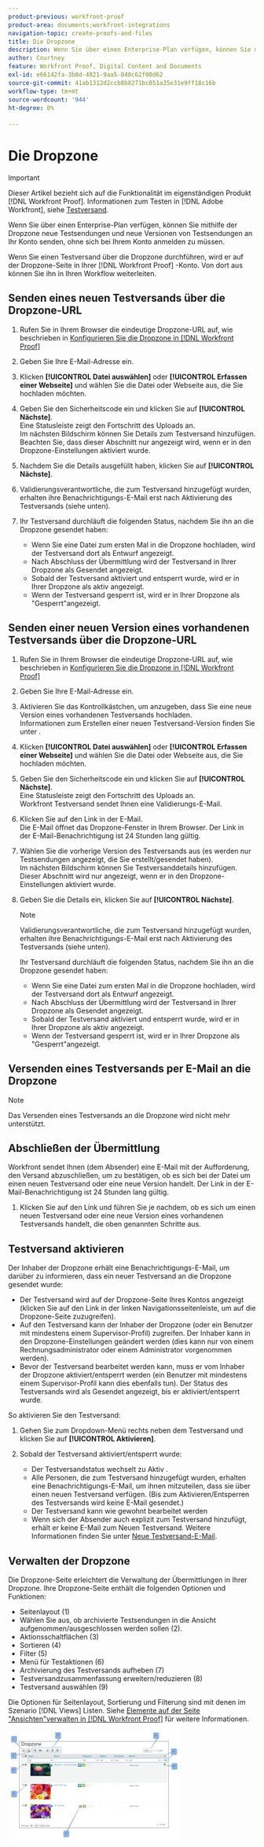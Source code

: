 ```yaml
---
product-previous: workfront-proof
product-area: documents;workfront-integrations
navigation-topic: create-proofs-and-files
title: Die Dropzone
description: Wenn Sie über einen Enterprise-Plan verfügen, können Sie mithilfe der Dropzone neue Testsendungen und neue Versionen von Testsendungen an Ihr Konto senden, ohne sich bei Ihrem Konto anmelden zu müssen.
author: Courtney
feature: Workfront Proof, Digital Content and Documents
exl-id: e66142fa-3b0d-4821-9aa5-040c62f00d62
source-git-commit: 41ab1312d2ccb8b8271bc851a35e31e9ff18c16b
workflow-type: tm+mt
source-wordcount: '944'
ht-degree: 0%

---
```


# Die Dropzone

>[!IMPORTANT]
>
>Dieser Artikel bezieht sich auf die Funktionalität im eigenständigen Produkt [!DNL Workfront Proof]. Informationen zum Testen in [!DNL Adobe Workfront], siehe [Testversand](../../../review-and-approve-work/proofing/proofing.md).

Wenn Sie über einen Enterprise-Plan verfügen, können Sie mithilfe der Dropzone neue Testsendungen und neue Versionen von Testsendungen an Ihr Konto senden, ohne sich bei Ihrem Konto anmelden zu müssen.

Wenn Sie einen Testversand über die Dropzone durchführen, wird er auf der Dropzone-Seite in Ihrer [!DNL Workfront Proof] -Konto. Von dort aus können Sie ihn in Ihren Workflow weiterleiten.

## Senden eines neuen Testversands über die Dropzone-URL

1. Rufen Sie in Ihrem Browser die eindeutige Dropzone-URL auf, wie beschrieben in [Konfigurieren Sie die Dropzone in [!DNL Workfront Proof]](../../../workfront-proof/wp-acct-admin/account-settings/configure-dropzone-in-wp.md)
1. Geben Sie Ihre E-Mail-Adresse ein.
1. Klicken **[!UICONTROL Datei auswählen]** oder **[!UICONTROL Erfassen einer Webseite]** und wählen Sie die Datei oder Webseite aus, die Sie hochladen möchten.

1. Geben Sie den Sicherheitscode ein und klicken Sie auf **[!UICONTROL Nächste]**.\
   Eine Statusleiste zeigt den Fortschritt des Uploads an.\
   Im nächsten Bildschirm können Sie Details zum Testversand hinzufügen.\
   Beachten Sie, dass dieser Abschnitt nur angezeigt wird, wenn er in den Dropzone-Einstellungen aktiviert wurde.

1. Nachdem Sie die Details ausgefüllt haben, klicken Sie auf **[!UICONTROL Nächste]**.
1. Validierungsverantwortliche, die zum Testversand hinzugefügt wurden, erhalten ihre Benachrichtigungs-E-Mail erst nach Aktivierung des Testversands (siehe unten).
1. Ihr Testversand durchläuft die folgenden Status, nachdem Sie ihn an die Dropzone gesendet haben:

   * Wenn Sie eine Datei zum ersten Mal in die Dropzone hochladen, wird der Testversand dort als Entwurf angezeigt.
   * Nach Abschluss der Übermittlung wird der Testversand in Ihrer Dropzone als Gesendet angezeigt.
   * Sobald der Testversand aktiviert und entsperrt wurde, wird er in Ihrer Dropzone als aktiv angezeigt.
   * Wenn der Testversand gesperrt ist, wird er in Ihrer Dropzone als &quot;Gesperrt&quot;angezeigt.

## Senden einer neuen Version eines vorhandenen Testversands über die Dropzone-URL

1. Rufen Sie in Ihrem Browser die eindeutige Dropzone-URL auf, wie beschrieben in [Konfigurieren Sie die Dropzone in [!DNL Workfront Proof]](../../../workfront-proof/wp-acct-admin/account-settings/configure-dropzone-in-wp.md)
1. Geben Sie Ihre E-Mail-Adresse ein.
1. Aktivieren Sie das Kontrollkästchen, um anzugeben, dass Sie eine neue Version eines vorhandenen Testversands hochladen.\
   Informationen zum Erstellen einer neuen Testversand-Version finden Sie unter .
1. Klicken **[!UICONTROL Datei auswählen]** oder **[!UICONTROL Erfassen einer Webseite]** und wählen Sie die Datei oder Webseite aus, die Sie hochladen möchten.

1. Geben Sie den Sicherheitscode ein und klicken Sie auf **[!UICONTROL Nächste]**.\
   Eine Statusleiste zeigt den Fortschritt des Uploads an.\
   Workfront Testversand sendet Ihnen eine Validierungs-E-Mail.

1. Klicken Sie auf den Link in der E-Mail.\
   Die E-Mail öffnet das Dropzone-Fenster in Ihrem Browser. Der Link in der E-Mail-Benachrichtigung ist 24 Stunden lang gültig.
1. Wählen Sie die vorherige Version des Testversands aus (es werden nur Testsendungen angezeigt, die Sie erstellt/gesendet haben).\
   Im nächsten Bildschirm können Sie Testversanddetails hinzufügen.\
   Dieser Abschnitt wird nur angezeigt, wenn er in den Dropzone-Einstellungen aktiviert wurde.

1. Geben Sie die Details ein, klicken Sie auf **[!UICONTROL Nächste]**.

   >[!NOTE]
   >
   >Validierungsverantwortliche, die zum Testversand hinzugefügt wurden, erhalten ihre Benachrichtigungs-E-Mail erst nach Aktivierung des Testversands (siehe unten).

   Ihr Testversand durchläuft die folgenden Status, nachdem Sie ihn an die Dropzone gesendet haben:

   * Wenn Sie eine Datei zum ersten Mal in die Dropzone hochladen, wird der Testversand dort als Entwurf angezeigt.
   * Nach Abschluss der Übermittlung wird der Testversand in Ihrer Dropzone als Gesendet angezeigt.
   * Sobald der Testversand aktiviert und entsperrt wurde, wird er in Ihrer Dropzone als aktiv angezeigt.
   * Wenn der Testversand gesperrt ist, wird er in Ihrer Dropzone als &quot;Gesperrt&quot;angezeigt.

## Versenden eines Testversands per E-Mail an die Dropzone

>[!NOTE]
>
>Das Versenden eines Testversands an die Dropzone wird nicht mehr unterstützt.


## Abschließen der Übermittlung

Workfront sendet Ihnen (dem Absender) eine E-Mail mit der Aufforderung, den Versand abzuschließen, um zu bestätigen, ob es sich bei der Datei um einen neuen Testversand oder eine neue Version handelt. Der Link in der E-Mail-Benachrichtigung ist 24 Stunden lang gültig.

1. Klicken Sie auf den Link und führen Sie je nachdem, ob es sich um einen neuen Testversand oder eine neue Version eines vorhandenen Testversands handelt, die oben genannten Schritte aus.

## Testversand aktivieren

Der Inhaber der Dropzone erhält eine Benachrichtigungs-E-Mail, um darüber zu informieren, dass ein neuer Testversand an die Dropzone gesendet wurde:

* Der Testversand wird auf der Dropzone-Seite Ihres Kontos angezeigt (klicken Sie auf den Link in der linken Navigationsseitenleiste, um auf die Dropzone-Seite zuzugreifen).
* Auf den Testversand kann der Inhaber der Dropzone (oder ein Benutzer mit mindestens einem Supervisor-Profil) zugreifen. Der Inhaber kann in den Dropzone-Einstellungen geändert werden (dies kann nur von einem Rechnungsadministrator oder einem Administrator vorgenommen werden).
* Bevor der Testversand bearbeitet werden kann, muss er vom Inhaber der Dropzone aktiviert/entsperrt werden (ein Benutzer mit mindestens einem Supervisor-Profil kann dies ebenfalls tun). Der Status des Testversands wird als Gesendet angezeigt, bis er aktiviert/entsperrt wurde.

So aktivieren Sie den Testversand:

1. Gehen Sie zum Dropdown-Menü rechts neben dem Testversand und klicken Sie auf **[!UICONTROL Aktivieren]**.
1. Sobald der Testversand aktiviert/entsperrt wurde:

   * Der Testversandstatus wechselt zu Aktiv .
   * Alle Personen, die zum Testversand hinzugefügt wurden, erhalten eine Benachrichtigungs-E-Mail, um ihnen mitzuteilen, dass sie über einen neuen Testversand verfügen. (Bis zum Aktivieren/Entsperren des Testversands wird keine E-Mail gesendet.)
   * Der Testversand kann wie gewohnt bearbeitet werden
   * Wenn sich der Absender auch explizit zum Testversand hinzufügt, erhält er keine E-Mail zum Neuen Testversand. Weitere Informationen finden Sie unter [Neue Testversand-E-Mail](../../../workfront-proof/wp-emailsntfctns/proof-notifications-and-reminders/new-proof-email.md).

## Verwalten der Dropzone

Die Dropzone-Seite erleichtert die Verwaltung der Übermittlungen in Ihrer Dropzone. Ihre Dropzone-Seite enthält die folgenden Optionen und Funktionen:

* Seitenlayout (1)
* Wählen Sie aus, ob archivierte Testsendungen in die Ansicht aufgenommen/ausgeschlossen werden sollen (2).
* Aktionsschaltflächen (3)
* Sortieren (4)
* Filter (5)
* Menü für Testaktionen (6)
* Archivierung des Testversands aufheben (7)
* Testversandzusammenfassung erweitern/reduzieren (8)
* Testversand auswählen (9)

Die Optionen für Seitenlayout, Sortierung und Filterung sind mit denen im Szenario [!DNL Views] Listen. Siehe [Elemente auf der Seite &quot;Ansichten&quot;verwalten in [!DNL Workfront Proof]](../../../workfront-proof/wp-work-proofsfiles/manage-your-work/manage-items-on-views-page.md) für weitere Informationen.

![new_Dropzone_design_feb_2013_jpg](assets/new-dropzone-design--feb-2013--350x224.jpg)
